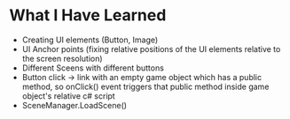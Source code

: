 # What I Have Learned

* Creating UI elements (Button, Image)
* UI Anchor points (fixing relative positions of the UI elements relative to the screen resolution)
* Different Sceens with different buttons
* Button click -> link with an empty game object which has a public method, so onClick() event triggers that public method inside game object's relative c# script
* SceneManager.LoadScene() 
